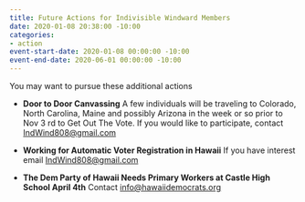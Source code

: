 ```yaml
---
title: Future Actions for Indivisible Windward Members
date: 2020-01-08 20:38:00 -10:00
categories:
- action
event-start-date: 2020-01-08 00:00:00 -10:00
event-end-date: 2020-06-01 00:00:00 -10:00
---
```


You may want to pursue these additional actions

* **Door to Door Canvassing**
  A few individuals will be traveling to Colorado, North Carolina, Maine and possibly Arizona in the week or so prior to Nov 3 rd to Get Out The Vote.  If you would like to participate, contact IndWind808@gmail.com


* **Working for Automatic Voter Registration in Hawaii**
  If you have interest email IndWind808@gmail.com


* **The Dem Party of Hawaii Needs Primary Workers at Castle High School April 4th**
  Contact info@hawaiidemocrats.org